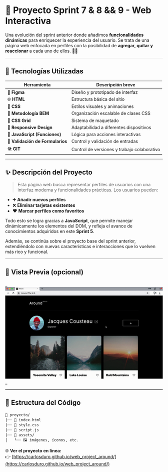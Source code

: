 # 🚀 Proyecto Sprint 7 & 8 && 9 - Web Interactiva

Una evolución del sprint anterior donde añadimos **funcionalidades dinámicas** para enriquecer la experiencia del usuario. Se trata de una página web enfocada en perfiles con la posibilidad de **agregar, quitar y reaccionar** a cada uno de ellos. 💬👥

---

## 🧰 Tecnologías Utilizadas

| Herramienta                      | Descripción breve                           |
| -------------------------------- | ------------------------------------------- |
| 🎨 **Figma**                     | Diseño y prototipado de interfaz            |
| 🌐 **HTML**                      | Estructura básica del sitio                 |
| 🎨 **CSS**                       | Estilos visuales y animaciones              |
| 🔄 **Metodología BEM**           | Organización escalable de clases CSS        |
| 🧱 **CSS Grid**                  | Sistema de maquetado                        |
| 📱 **Responsive Design**         | Adaptabilidad a diferentes dispositivos     |
| 🧠 **JavaScript (Funciones)**    | Lógica para acciones interactivas           |
| 🧾 **Validación de Formularios** | Control y validación de entradas            |
| 🛠️ **GIT**                       | Control de versiones y trabajo colaborativo |

---

## ✨ Descripción del Proyecto

> Esta página web busca representar perfiles de usuarios con una interfaz moderna y funcionalidades prácticas. Los usuarios pueden:

- ➕ **Añadir nuevos perfiles**
- ❌ **Eliminar tarjetas existentes**
- ❤️ **Marcar perfiles como favoritos**

Todo esto se logra gracias a **JavaScript**, que permite manejar dinámicamente los elementos del DOM, y refleja el avance de conocimientos adquiridos en este **Sprint 5**.

Además, se continúa sobre el proyecto base del sprint anterior, extendiéndolo con nuevas características e interacciones que lo vuelven más rico y funcional.

---

## 📸 Vista Previa (opcional)

_![Demo de la app](images/moved_project-4-01-eng.gif)
_

---

## 📂 Estructura del Código

```plaintext
📁 proyecto/
├── 📄 index.html
├── 📄 style.css
├── 📄 script.js
├── 📁 assets/
│   └── 🖼️ imágenes, íconos, etc.
```

🌐 **Ver el proyecto en línea:**  
👉 [https://carlosduro.github.io/web_project_around/](https://carlosduro.github.io/web_project_around/)
